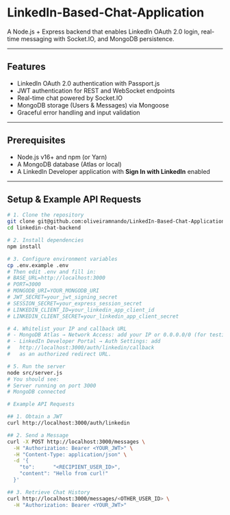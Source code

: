 # LinkedIn-Based-Chat-Application

A Node.js + Express backend that enables LinkedIn OAuth 2.0 login, real-time messaging with Socket.IO, and MongoDB persistence.

---

## Features

- LinkedIn OAuth 2.0 authentication with Passport.js  
- JWT authentication for REST and WebSocket endpoints  
- Real-time chat powered by Socket.IO  
- MongoDB storage (Users & Messages) via Mongoose  
- Graceful error handling and input validation  

---

## Prerequisites

- Node.js v16+ and npm (or Yarn)  
- A MongoDB database (Atlas or local)  
- A LinkedIn Developer application with **Sign In with LinkedIn** enabled  

---

## Setup & Example API Requests

```bash
# 1. Clone the repository
git clone git@github.com:oliveiramnando/LinkedIn-Based-Chat-Application.git
cd linkedin-chat-backend

# 2. Install dependencies
npm install

# 3. Configure environment variables
cp .env.example .env
# Then edit .env and fill in:
# BASE_URL=http://localhost:3000
# PORT=3000
# MONGODB_URI=YOUR_MONGODB_URI
# JWT_SECRET=your_jwt_signing_secret
# SESSION_SECRET=your_express_session_secret
# LINKEDIN_CLIENT_ID=your_linkedin_app_client_id
# LINKEDIN_CLIENT_SECRET=your_linkedin_app_client_secret

# 4. Whitelist your IP and callback URL
# - MongoDB Atlas → Network Access: add your IP or 0.0.0.0/0 (for testing).
# - LinkedIn Developer Portal → Auth Settings: add
#   http://localhost:3000/auth/linkedin/callback
#   as an authorized redirect URL.

# 5. Run the server
node src/server.js
# You should see:
# Server running on port 3000
# MongoDB connected

# Example API Requests

## 1. Obtain a JWT
curl http://localhost:3000/auth/linkedin

## 2. Send a Message
curl -X POST http://localhost:3000/messages \
  -H "Authorization: Bearer <YOUR_JWT>" \
  -H "Content-Type: application/json" \
  -d '{
    "to":      "<RECIPIENT_USER_ID>",
    "content": "Hello from curl!"
  }'

## 3. Retrieve Chat History
curl http://localhost:3000/messages/<OTHER_USER_ID> \
  -H "Authorization: Bearer <YOUR_JWT>"

